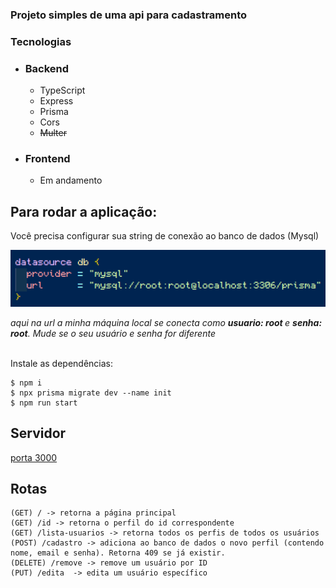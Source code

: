 ### Projeto simples de uma api para cadastramento 

### Tecnologias
<div>
    <ul>
        <li>
            <h3> Backend </h3>
            <ul>
                <li>TypeScript</li>
                <li>Express</li>
                <li>Prisma</li>
                <li>Cors</li>
                <li>
                    <s>Multer</s>
                </li>
            </ul>
        </li>
        <li>
            <h3> Frontend </h3>
            <ul>
                <li> Em andamento </li>
            </ul>
        </li>
    </ul>
</div>

## Para rodar a aplicação: 
Você precisa configurar sua string de conexão ao banco de dados (Mysql)

<img src='./imagens/string_conexao.png'>
<p style='font-style: italic'>aqui na url a minha máquina local se conecta como <b>usuario: root </b> e <b>senha: root</b>. Mude se o seu usuário e senha for diferente</p>

<br>
Instale as dependências:

    $ npm i 
    $ npx prisma migrate dev --name init
    $ npm run start

## Servidor
<a href='http://localhost:3000'> porta 3000</a>

## Rotas

    (GET) / -> retorna a página principal
    (GET) /id -> retorna o perfil do id correspondente
    (GET) /lista-usuarios -> retorna todos os perfis de todos os usuários 
    (POST) /cadastro -> adiciona ao banco de dados o novo perfil (contendo nome, email e senha). Retorna 409 se já existir.
    (DELETE) /remove -> remove um usuário por ID
    (PUT) /edita  -> edita um usuário específico
